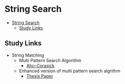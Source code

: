 # String Search

- [String Search](#string-search)
  - [Study Links](#study-links)

## Study Links

- String Matching
  - Multi Pattern Search Algorithm
    - [Aho-Corasick](https://en.wikipedia.org/wiki/Aho%E2%80%93Corasick_algorithm)
  - Enhanced version of multi pattern search algrithm
    - [Thesis Paper](http://se.ethz.ch/~meyer/publications/string/string_matching.pdf)
